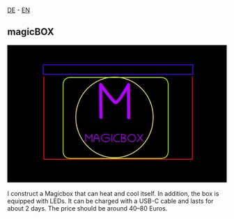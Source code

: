 [DE](index.md) - [EN](index_en.md)
## magicBOX

![](magicBOX.jpg)

I construct a Magicbox  that can heat and cool itself. In addition, the box is equipped with LEDs. It can be charged with a USB-C cable and lasts for about 2 days. The price should be around 40–80 Euros.
